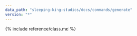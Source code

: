 ```yaml
---
data_path: "sleeping-king-studios/docs/commands/generate"
version: "*"
---
```


{% include reference/class.md %}
